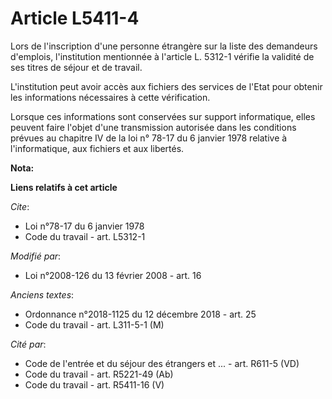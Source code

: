 # Article L5411-4

Lors de l'inscription d'une personne étrangère sur la liste des demandeurs d'emplois, l'institution mentionnée à l'article L.
5312-1 vérifie la validité de ses titres de séjour et de travail.

L'institution peut avoir accès aux fichiers des services de l'Etat pour obtenir les informations nécessaires à cette
vérification. 

Lorsque ces informations sont conservées sur support informatique, elles peuvent faire l'objet d'une transmission autorisée
dans les conditions prévues au chapitre IV de la loi n° 78-17 du 6 janvier 1978 relative à l'informatique, aux fichiers et
aux libertés.

**Nota:**



**Liens relatifs à cet article**

_Cite_:

  - Loi n°78-17 du 6 janvier 1978
  - Code du travail - art. L5312-1

_Modifié par_:

  - Loi n°2008-126 du 13 février 2008 - art. 16

_Anciens textes_:

  - Ordonnance n°2018-1125 du 12 décembre 2018 - art. 25
  - Code du travail - art. L311-5-1 (M)

_Cité par_:

  - Code de l'entrée et du séjour des étrangers et ... - art. R611-5 (VD)
  - Code du travail - art. R5221-49 (Ab)
  - Code du travail - art. R5411-16 (V)
